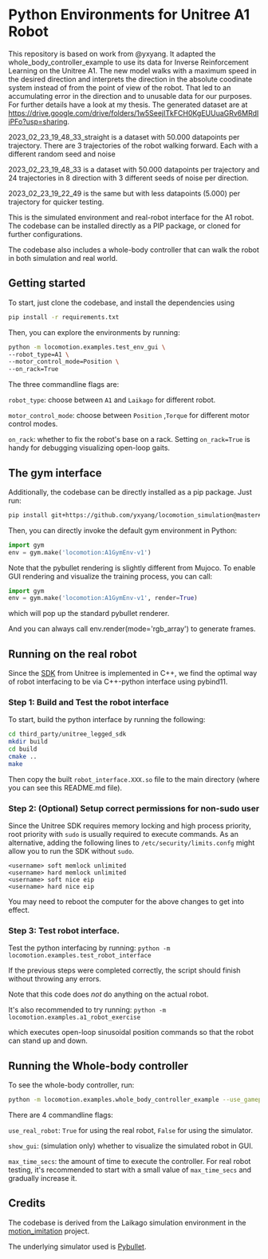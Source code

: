 # Python Environments for Unitree A1 Robot

This repository is based on work from @yxyang. It adapted the whole_body_controller_example to use its data for Inverse Reinforcement Learning on the Unitree A1. The new model walks with a maximum speed in the desired direction and interprets the direction in the absolute coodinate system  instead of from the point of view of the robot. That led to an accumulating error in the direction and to unusable data for our purposes. For further details have a look at my thesis. The generated dataset are at https://drive.google.com/drive/folders/1w5SeejITkFCH0KgEUUuaGRv6MRdIiPFo?usp=sharing.

2023_02_23_19_48_33_straight is a dataset with 50.000 datapoints per trajectory. There are 3 trajectories of the robot walking forward. Each with a different random seed and noise

2023_02_23_19_48_33 is a dataset with 50.000 datapoints per trajectory and 24 trajectories in 8 direction with 3 different seeds of noise per direction.

2023_02_23_19_22_49 is the same but with less datapoints (5.000) per trajectory for quicker testing.

This is the simulated environment and real-robot interface for the A1 robot. The codebase can be installed directly as a PIP package, or cloned for further configurations.

The codebase also includes a whole-body controller that can walk the robot in both simulation and real world.

## Getting started
To start, just clone the codebase, and install the dependencies using
```bash
pip install -r requirements.txt
```

Then, you can explore the environments by running:
```bash
python -m locomotion.examples.test_env_gui \
--robot_type=A1 \
--motor_control_mode=Position \
--on_rack=True
```

The three commandline flags are:

`robot_type`: choose between `A1` and `Laikago` for different robot.

`motor_control_mode`: choose between `Position` ,`Torque` for different motor control modes.

`on_rack`: whether to fix the robot's base on a rack. Setting `on_rack=True` is handy for debugging visualizing open-loop gaits.

## The gym interface
Additionally, the codebase can be directly installed as a pip package. Just run:
```bash
pip install git+https://github.com/yxyang/locomotion_simulation@master#egg=locomotion_simulation
```

Then, you can directly invoke the default gym environment in Python:
```python
import gym
env = gym.make('locomotion:A1GymEnv-v1')
```

Note that the pybullet rendering is slightly different from Mujoco. To enable GUI rendering and visualize the training process, you can call:

```python
import gym
env = gym.make('locomotion:A1GymEnv-v1', render=True)
```

which will pop up the standard pybullet renderer.

And you can always call env.render(mode='rgb_array') to generate frames.

## Running on the real robot
Since the [SDK](https://github.com/unitreerobotics/unitree_legged_sdk) from Unitree is implemented in C++, we find the optimal way of robot interfacing to be via C++-python interface using pybind11.

### Step 1: Build and Test the robot interface

To start, build the python interface by running the following:
```bash
cd third_party/unitree_legged_sdk
mkdir build
cd build
cmake ..
make
```
Then copy the built `robot_interface.XXX.so` file to the main directory (where you can see this README.md file).

### Step 2: (Optional) Setup correct permissions for non-sudo user
Since the Unitree SDK requires memory locking and high process priority, root priority with `sudo` is usually required to execute commands. As an alternative, adding the following lines to `/etc/security/limits.confg` might allow you to run the SDK without `sudo`.

```
<username> soft memlock unlimited
<username> hard memlock unlimited
<username> soft nice eip
<username> hard nice eip
```

You may need to reboot the computer for the above changes to get into effect.

### Step 3: Test robot interface.

Test the python interfacing by running:
`python -m locomotion.examples.test_robot_interface`

If the previous steps were completed correctly, the script should finish without throwing any errors.

Note that this code does *not* do anything on the actual robot.

It's also recommended to try running:
`python -m locomotion.examples.a1_robot_exercise`

which executes open-loop sinusoidal position commands so that the robot can stand up and down.

## Running the Whole-body controller

To see the whole-body controller, run:
```bash
python -m locomotion.examples.whole_body_controller_example --use_gamepad=False --show_gui=True --use_real_robot=False --max_time_secs=10
```

There are 4 commandline flags:

`use_real_robot`: `True` for using the real robot, `False` for using the simulator.

`show_gui`: (simulation only) whether to visualize the simulated robot in GUI.

`max_time_secs`: the amount of time to execute the controller. For real robot testing, it's recommended to start with a small value of `max_time_secs` and gradually increase it.

## Credits

The codebase is derived from the Laikago simulation environment in the [motion_imitation](https://github.com/google-research/motion_imitation) project.

The underlying simulator used is [Pybullet](https://pybullet.org/wordpress/).
